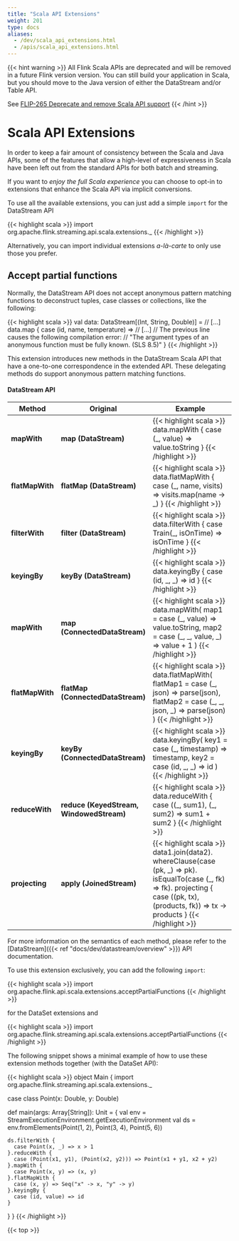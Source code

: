 ```yaml
---
title: "Scala API Extensions"
weight: 201
type: docs
aliases:
  - /dev/scala_api_extensions.html
  - /apis/scala_api_extensions.html
---
```

<!--
Licensed to the Apache Software Foundation (ASF) under one
or more contributor license agreements.  See the NOTICE file
distributed with this work for additional information
regarding copyright ownership.  The ASF licenses this file
to you under the Apache License, Version 2.0 (the
"License"); you may not use this file except in compliance
with the License.  You may obtain a copy of the License at

  http://www.apache.org/licenses/LICENSE-2.0

Unless required by applicable law or agreed to in writing,
software distributed under the License is distributed on an
"AS IS" BASIS, WITHOUT WARRANTIES OR CONDITIONS OF ANY
KIND, either express or implied.  See the License for the
specific language governing permissions and limitations
under the License.
-->

{{< hint warning >}}
All Flink Scala APIs are deprecated and will be removed in a future Flink version version. You can still build your application in Scala, but you should move to the Java version of either the DataStream and/or Table API.

See <a href="https://cwiki.apache.org/confluence/display/FLINK/FLIP-265+Deprecate+and+remove+Scala+API+support">FLIP-265 Deprecate and remove Scala API support</a>
{{< /hint >}}

# Scala API Extensions

In order to keep a fair amount of consistency between the Scala and Java APIs, some
of the features that allow a high-level of expressiveness in Scala have been left
out from the standard APIs for both batch and streaming.

If you want to _enjoy the full Scala experience_ you can choose to opt-in to
extensions that enhance the Scala API via implicit conversions.

To use all the available extensions, you can just add a simple `import` for the DataStream API

{{< highlight scala >}}
import org.apache.flink.streaming.api.scala.extensions._
{{< /highlight >}}

Alternatively, you can import individual extensions _a-là-carte_ to only use those
you prefer.

## Accept partial functions

Normally, the DataStream API does not accept anonymous pattern
matching functions to deconstruct tuples, case classes or collections, like the
following:

{{< highlight scala >}}
val data: DataStream[(Int, String, Double)] = // [...]
data.map {
  case (id, name, temperature) => // [...]
  // The previous line causes the following compilation error:
  // "The argument types of an anonymous function must be fully known. (SLS 8.5)"
}
{{< /highlight >}}

This extension introduces new methods in the DataStream Scala API
that have a one-to-one correspondence in the extended API. These delegating methods
do support anonymous pattern matching functions.

#### DataStream API

<table class="table table-bordered">
  <thead>
    <tr>
      <th class="text-left" style="width: 20%">Method</th>
      <th class="text-left" style="width: 20%">Original</th>
      <th class="text-center">Example</th>
    </tr>
  </thead>

  <tbody>
    <tr>
      <td><strong>mapWith</strong></td>
      <td><strong>map (DataStream)</strong></td>
      <td>
{{< highlight scala >}}
data.mapWith {
  case (_, value) => value.toString
}
{{< /highlight >}}
      </td>
    </tr>
    <tr>
      <td><strong>flatMapWith</strong></td>
      <td><strong>flatMap (DataStream)</strong></td>
      <td>
{{< highlight scala >}}
data.flatMapWith {
  case (_, name, visits) => visits.map(name -> _)
}
{{< /highlight >}}
      </td>
    </tr>
    <tr>
      <td><strong>filterWith</strong></td>
      <td><strong>filter (DataStream)</strong></td>
      <td>
{{< highlight scala >}}
data.filterWith {
  case Train(_, isOnTime) => isOnTime
}
{{< /highlight >}}
      </td>
    </tr>
    <tr>
      <td><strong>keyingBy</strong></td>
      <td><strong>keyBy (DataStream)</strong></td>
      <td>
{{< highlight scala >}}
data.keyingBy {
  case (id, _, _) => id
}
{{< /highlight >}}
      </td>
    </tr>
    <tr>
      <td><strong>mapWith</strong></td>
      <td><strong>map (ConnectedDataStream)</strong></td>
      <td>
{{< highlight scala >}}
data.mapWith(
  map1 = case (_, value) => value.toString,
  map2 = case (_, _, value, _) => value + 1
)
{{< /highlight >}}
      </td>
    </tr>
    <tr>
      <td><strong>flatMapWith</strong></td>
      <td><strong>flatMap (ConnectedDataStream)</strong></td>
      <td>
{{< highlight scala >}}
data.flatMapWith(
  flatMap1 = case (_, json) => parse(json),
  flatMap2 = case (_, _, json, _) => parse(json)
)
{{< /highlight >}}
      </td>
    </tr>
    <tr>
      <td><strong>keyingBy</strong></td>
      <td><strong>keyBy (ConnectedDataStream)</strong></td>
      <td>
{{< highlight scala >}}
data.keyingBy(
  key1 = case (_, timestamp) => timestamp,
  key2 = case (id, _, _) => id
)
{{< /highlight >}}
      </td>
    </tr>
    <tr>
      <td><strong>reduceWith</strong></td>
      <td><strong>reduce (KeyedStream, WindowedStream)</strong></td>
      <td>
{{< highlight scala >}}
data.reduceWith {
  case ((_, sum1), (_, sum2) => sum1 + sum2
}
{{< /highlight >}}
      </td>
    </tr>
    <tr>
      <td><strong>projecting</strong></td>
      <td><strong>apply (JoinedStream)</strong></td>
      <td>
{{< highlight scala >}}
data1.join(data2).
  whereClause(case (pk, _) => pk).
  isEqualTo(case (_, fk) => fk).
  projecting {
    case ((pk, tx), (products, fk)) => tx -> products
  }
{{< /highlight >}}
      </td>
    </tr>
  </tbody>
</table>



For more information on the semantics of each method, please refer to the [DataStream]({{< ref "docs/dev/datastream/overview" >}}) API documentation.

To use this extension exclusively, you can add the following `import`:

{{< highlight scala >}}
import org.apache.flink.api.scala.extensions.acceptPartialFunctions
{{< /highlight >}}

for the DataSet extensions and

{{< highlight scala >}}
import org.apache.flink.streaming.api.scala.extensions.acceptPartialFunctions
{{< /highlight >}}

The following snippet shows a minimal example of how to use these extension
methods together (with the DataSet API):

{{< highlight scala >}}
object Main {
  import org.apache.flink.streaming.api.scala.extensions._

  case class Point(x: Double, y: Double)

  def main(args: Array[String]): Unit = {
    val env = StreamExecutionEnvironment.getExecutionEnvironment
    val ds = env.fromElements(Point(1, 2), Point(3, 4), Point(5, 6))
    
    ds.filterWith {
      case Point(x, _) => x > 1
    }.reduceWith {
      case (Point(x1, y1), (Point(x2, y2))) => Point(x1 + y1, x2 + y2)
    }.mapWith {
      case Point(x, y) => (x, y)
    }.flatMapWith {
      case (x, y) => Seq("x" -> x, "y" -> y)
    }.keyingBy {
      case (id, value) => id
    }
  }
}
{{< /highlight >}}

{{< top >}}
